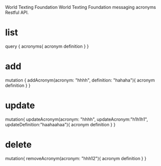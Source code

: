 World Texting Foundation
World Texting Foundation messaging acronyms Restful API.
# list
query {
  acronyms{
    acronym
    definition
  }
}
# add
mutation {
  addAcronym(acronym: "hhhh", definition: "hahaha"){
    acronym
    definition
  }
}
# update
mutation{
  updateAcronym(acronym: "hhhh", updateAcronym:"h1h1h1", updateDefinition:"haahaahaa"){
    acronym
    definition
  }
}

# delete
mutation{
  removeAcronym(acronym: "hhh12"){
    acronym
    definition
  }
}

